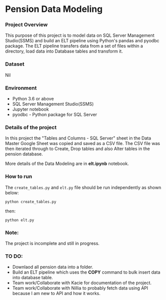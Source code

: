 # Pension Data Modeling
### Project Overview
This purpose of this project is to model data on SQL Server Management Studio(SSMS) and build an ELT pipeline using Python's pandas and pyodbc package. The ELT pipeline transfers data from a set of files within a directory, load data into Database tables and transform it.

### Dataset
Nil

### Environment
* Python 3.6 or above
* SQL Server Management Studio(SSMS)
* Jupyter notebook
* pyodbc - Python package for SQL Server

### Details of the project
In this project the "Tables and Columns - SQL Server" sheet in the Data Master Google Sheet was copied and saved as a CSV file.
The CSV file was then iterated through to Create, Drop tables and also Alter tables in the pension database.

More details of the Data Modeling are in **elt.ipynb** notebook.

### How to run
The ```create_tables.py``` and ```elt.py``` file should be run independently as shown below:
```
python create_tables.py
```
then:
```
python elt.py
```

### Note:
The project is incomplete and still in progress.

### TO DO:
* Downlaod all pension data into a folder.
* Build an ELT pipeline which uses the **COPY** command to bulk insert data into database table.
* Team work/Collaborate with Kacie for documentation of the project.
* Team work/Collaborate with Nillia to probably fetch data using API because I am new to API and how it works.
